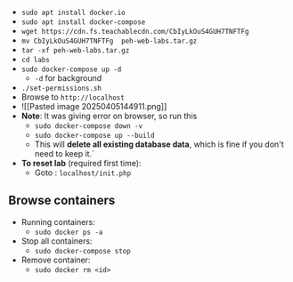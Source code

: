 - `sudo apt install docker.io`
- `sudo apt install docker-compose`
- `wget https://cdn.fs.teachablecdn.com/CbIyLkOuS4GUH7TNFTFg`
- `mv CbIyLkOuS4GUH7TNFTFg  peh-web-labs.tar.gz`
- `tar -xf peh-web-labs.tar.gz`
- `cd labs`
- `sudo docker-compose up -d` 
	- `-d` for background
- `./set-permissions.sh`
- Browse to `http://localhost`
- ![[Pasted image 20250405144911.png]]
- **Note**: It was giving error on browser, so run this 
	- `sudo docker-compose down -v`
	- `sudo docker-compose up --build`
	- This will **delete all existing database data**, which is fine if you don't need to keep it.`
- **To reset lab** (required first time):
	- Goto : `localhost/init.php`

Browse containers
---
- Running containers:
	- `sudo docker ps -a`
- Stop all containers:
	- `sudo docker-compose stop`
- Remove container:
	- `sudo docker rm <id>`